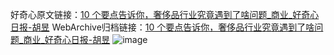 好奇心原文链接：[10 个要点告诉你，奢侈品行业究竟遇到了啥问题_商业_好奇心日报-胡昱](https://www.qdaily.com/articles/6758.html)
WebArchive归档链接：[10 个要点告诉你，奢侈品行业究竟遇到了啥问题_商业_好奇心日报-胡昱](http://web.archive.org/web/20190623171417/https://www.qdaily.com/articles/6758.html)
![image](http://ww3.sinaimg.cn/large/007d5XDply1g3wb4k4it9j30u037hb29)